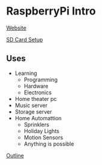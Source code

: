 RaspberryPi Intro
============

[Website](http://www.raspberrypi.org/)

[SD Card Setup](http://elinux.org/RPi_Easy_SD_Card_Setup)

Uses
----

* Learning
  * Programming
  * Hardware
  * Electronics
* Home theater pc
* Music server
* Storage server
* Home Automattion
  * Sprinklers
  * Holiday Lights
  * Motion Sensors
  * Anything is possible

[Outline](../outline.md)

